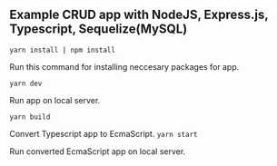 ## Example CRUD app with NodeJS, Express.js, Typescript, Sequelize(MySQL)


``
yarn install | npm install
``

Run this command for installing neccesary packages for app.


``
yarn dev
``

Run app on local server.

``
yarn build
``

Convert Typescript app to EcmaScript.
``
yarn start
``


Run converted EcmaScript app on local server.
